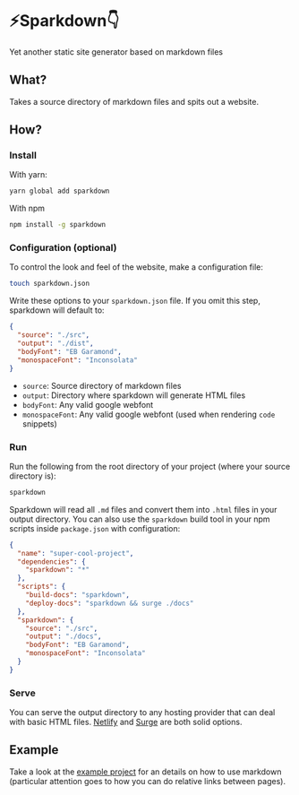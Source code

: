 # :zap:Sparkdown:point_down:

Yet another static site generator based on markdown files

## What?

Takes a source directory of markdown files and spits out a website.

## How?

### Install

With yarn: 

```bash
yarn global add sparkdown
```

With npm

```bash
npm install -g sparkdown
```

### Configuration (optional)

To control the look and feel of the website, make a configuration file:

```bash
touch sparkdown.json
```

Write these options to your `sparkdown.json` file. If you omit this step, sparkdown will default to:

```json
{
  "source": "./src",
  "output": "./dist",
  "bodyFont": "EB Garamond",
  "monospaceFont": "Inconsolata"
}
```

- `source`: Source directory of markdown files
- `output`: Directory where sparkdown will generate HTML files
- `bodyFont`: Any valid google webfont
- `monospaceFont`: Any valid google webfont (used when rendering `code` snippets)

### Run

Run the following from the root directory of your project (where your source directory is):

```bash
sparkdown
```

Sparkdown will read all `.md` files and convert them into `.html` files in your output directory. You can also use the `sparkdown` build tool in your npm scripts inside `package.json` with configuration:

```json
{
  "name": "super-cool-project",
  "dependencies": {
    "sparkdown": "*"
  },
  "scripts": {
    "build-docs": "sparkdown",
    "deploy-docs": "sparkdown && surge ./docs"
  },
  "sparkdown": {
    "source": "./src",
    "output": "./docs",
    "bodyFont": "EB Garamond",
    "monospaceFont": "Inconsolata"
  }
}
```

### Serve

You can serve the output directory to any hosting provider that can deal with basic HTML files. [Netlify](https://www.netlify.com/) and [Surge](https://surge.sh) are both solid options.

## Example

Take a look at the [example project](./example) for an details on how to use markdown (particular attention goes to how you can do relative links between pages).
